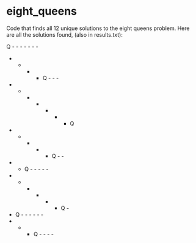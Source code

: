 # eight_queens
Code that finds all 12 unique solutions to the eight queens problem.
Here are all the solutions found, (also in results.txt):

Q - - - - - - - 
- - - - Q - - - 
- - - - - - - Q 
- - - - - Q - - 
- - Q - - - - - 
- - - - - - Q - 
- Q - - - - - - 
- - - Q - - - - 
